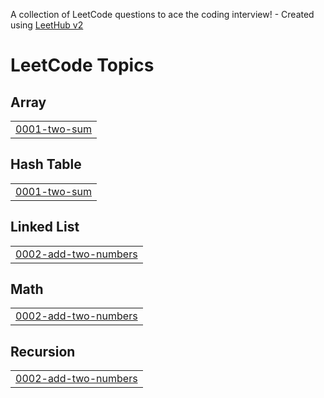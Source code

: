 A collection of LeetCode questions to ace the coding interview! - Created using [LeetHub v2](https://github.com/arunbhardwaj/LeetHub-2.0)
<!---LeetCode Topics Start-->
# LeetCode Topics
## Array
|  |
| ------- |
| [0001-two-sum](https://github.com/OsmanAliMohamed/Problem-Solving/tree/master/0001-two-sum) |
## Hash Table
|  |
| ------- |
| [0001-two-sum](https://github.com/OsmanAliMohamed/Problem-Solving/tree/master/0001-two-sum) |
## Linked List
|  |
| ------- |
| [0002-add-two-numbers](https://github.com/OsmanAliMohamed/Problem-Solving/tree/master/0002-add-two-numbers) |
## Math
|  |
| ------- |
| [0002-add-two-numbers](https://github.com/OsmanAliMohamed/Problem-Solving/tree/master/0002-add-two-numbers) |
## Recursion
|  |
| ------- |
| [0002-add-two-numbers](https://github.com/OsmanAliMohamed/Problem-Solving/tree/master/0002-add-two-numbers) |
<!---LeetCode Topics End-->